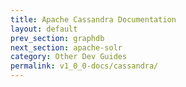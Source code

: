 ```yaml
---
title: Apache Cassandra Documentation
layout: default
prev_section: graphdb
next_section: apache-solr
category: Other Dev Guides
permalink: v1_0_0-docs/cassandra/
---
```


